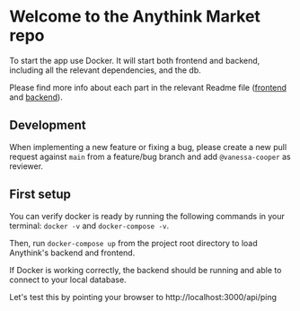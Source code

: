 # Welcome to the Anythink Market repo

To start the app use Docker. It will start both frontend and backend, including all the relevant dependencies, and the db.

Please find more info about each part in the relevant Readme file ([frontend](frontend/readme.md) and [backend](backend/README.md)).

## Development

When implementing a new feature or fixing a bug, please create a new pull request against `main` from a feature/bug branch and add `@vanessa-cooper` as reviewer.

## First setup

You can verify docker is ready by running the following commands in your terminal: `docker -v` and `docker-compose -v`.

Then, run `docker-compose up` from the project root directory to load Anythink's backend and frontend.

If Docker is working correctly, the backend should be running and able to connect to your local database.

Let's test this by pointing your browser to http://localhost:3000/api/ping